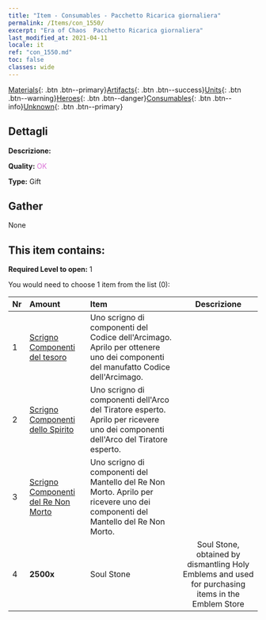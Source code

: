 ```yaml
---
title: "Item - Consumables - Pacchetto Ricarica giornaliera"
permalink: /Items/con_1550/
excerpt: "Era of Chaos  Pacchetto Ricarica giornaliera"
last_modified_at: 2021-04-11
locale: it
ref: "con_1550.md"
toc: false
classes: wide
---
```

 [Materials](/it/Items/){: .btn .btn--primary}[Artifacts](/it/Items/Artifacts/){: .btn .btn--success}[Units](/it/Items/Units/){: .btn .btn--warning}[Heroes](/it/Items/Heroes/){: .btn .btn--danger}[Consumables](/it/Items/Consumables/){: .btn .btn--info}[Unknown](/it/Items/Unknown/){: .btn .btn--primary}

## Dettagli
 **Descrizione:** 

 **Quality:** <span style="color: #DA70D6">OK</span>

 **Type:** Gift

## Gather

  None

## This item contains:

 **Required Level to open:** 1

 You would need to choose 1 item from the list (0):

  | Nr | Amount |     Item    | Descrizione |
  |:---|:-------|:------------|:-----------:|
  | 1 | [Scrigno Componenti del tesoro](/it/Items/con_1383/) | Uno scrigno di componenti del Codice dell'Arcimago. Aprilo per ottenere uno dei componenti del manufatto Codice dell'Arcimago. | 
  | 2 | [Scrigno Componenti dello Spirito](/it/Items/con_1339/) | Uno scrigno di componenti dell'Arco del Tiratore esperto. Aprilo per ricevere uno dei componenti dell'Arco del Tiratore esperto. | 
  | 3 | [Scrigno Componenti del Re Non Morto](/it/Items/con_1340/) | Uno scrigno di componenti del Mantello del Re Non Morto. Aprilo per ricevere uno dei componenti del Mantello del Re Non Morto. | 
  | 4 |  **2500x** | Soul Stone  | Soul Stone, obtained by dismantling Holy Emblems and used for purchasing items in the Emblem Store  | 
